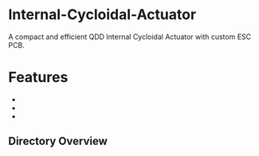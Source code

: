 # Internal-Cycloidal-Actuator

A compact and efficient QDD Internal Cycloidal Actuator with custom ESC PCB. 

# Features
- 
-
-

## Directory Overview
